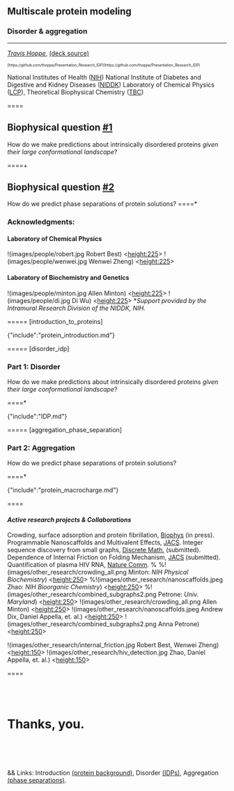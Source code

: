 ## Multiscale protein modeling 
### Disorder & aggregation

----------

*[Travis Hoppe](http://thoppe.github.io/)*, [(deck source)](https://github.com/thoppe/Presentation_Research_IDP)
<div style="font-size:60%;">[https://github.com/thoppe/Presentation_Research_IDP](https://github.com/thoppe/Presentation_Research_IDP)</div>

National Institutes of Health ([NIH](http://www.nih.gov/))
National Institute of Diabetes and Digestive and Kidney Diseases ([NIDDK](http://www.niddk.nih.gov))
Laboratory of Chemical Physics ([LCP](http://www.niddk.nih.gov/research-funding/at-niddk/labs-branches/LCP/Pages/about.aspx)), Theoretical Biophysical Chemistry ([TBC](http://spin.niddk.nih.gov/best/home.html))


====
## Biophysical question [#1](#/disorder_idp)

How do we make predictions about intrinsically disordered proteins 
_given their large conformational landscape_?

====+
<br>

## Biophysical question [#2](#/aggregation_phase_separation)

How do we predict phase separations of protein solutions?
====*
### Acknowledgments:
#### Laboratory of Chemical Physics
!(images/people/robert.jpg Robert Best) <<height:225>>
!(images/people/wenwei.jpg Wenwei Zheng) <<height:225>>

####  Laboratory of Biochemistry and Genetics
!(images/people/minton.jpg Allen Minton) <<height:225>>
!(images/people/di.jpg Di Wu)     <<height:225>>
*_Support provided by the Intramural Research Division of the NIDDK, NIH._

===== [introduction_to_proteins]

{"include":"protein_introduction.md"}

===== [disorder_idp]

### Part 1: Disorder

How do we make predictions about intrinsically disordered proteins 
_given their large conformational landscape_?

====*

{"include":"IDP.md"}
 
===== [aggregation_phase_separation]

### Part 2: Aggregation

How do we predict phase separations of protein solutions?

====*

{"include":"protein_macrocharge.md"}

====

#### _Active research projects & Collaborations_
Crowding, surface adsorption and protein fibrillation, [Biophys](http://www.cell.com/biophysj/home) (in press).
Programmable Nanoscaffolds and Multivalent Effects, [JACS](http://www.nature.com/ncomms/2014/141006/ncomms6079/full/ncomms6079.html).
Integer sequence discovery from small graphs, [Discrete Math.](http://arxiv.org/abs/1408.3644) (submitted).
Dependence of Internal Friction on Folding Mechanism, [JACS](http://pubs.acs.org/journal/jacsat) (submitted).
Quantification of plasma HIV RNA, [Nature Comm](http://www.nature.com/ncomms/2014/141006/ncomms6079/full/ncomms6079.html).
%
%!(images/other_research/crowding_all.png Minton: <i>NIH Physical Biochemistry</i>) <<height:250>>
%!(images/other_research/nanoscaffolds.jpeg Zhao: <i>NIH Bioorganic Chemistry</i>) <<height:250>>
%!(images/other_research/combined_subgraphs2.png Petrone:  <i>Univ. Maryland</i>) <<height:250>>
!(images/other_research/crowding_all.png Allen Minton) <<height:250>>
!(images/other_research/nanoscaffolds.jpeg Andrew Dix, Daniel Appella, et. al.) <<height:250>>
!(images/other_research/combined_subgraphs2.png Anna Petrone) <<height:250>>

!(images/other_research/internal_friction.jpg Robert Best, Wenwei Zheng) <<height:150>>
!(images/other_research/hiv_detection.jpg Zhao, Daniel Appella, et. al.) <<height:150>>

====
<br><br><br><br>
# Thanks, you.
<br><br><br><br>
&& Links: Introduction [(protein background)](#/introduction_to_proteins), Disorder [(IDPs)](#/disorder_idp), Aggregation [(phase separations)](#/aggregation_phase_separation).